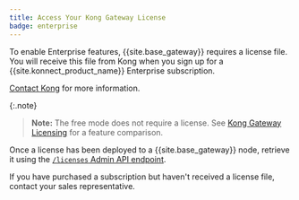 ```yaml
---
title: Access Your Kong Gateway License
badge: enterprise
---
```


To enable Enterprise features, {{site.base_gateway}} requires a license file.
You will receive this file from Kong when you sign up for a
{{site.konnect_product_name}} Enterprise subscription.

[Contact Kong](https://konghq.com/get-started) for more information.

{:.note}
> **Note:** The free mode does not require a license. See
[Kong Gateway Licensing](/gateway/{{page.kong_version}}/plan-and-deploy/licenses/)
for a feature comparison.

Once a license has been deployed to a {{site.base_gateway}} node, retrieve it
using the [`/licenses` Admin API endpoint](/gateway/{{page.kong_version}}/admin-api/licenses/examples/).

If you have purchased a subscription but haven't received a license file,
contact your sales representative.
